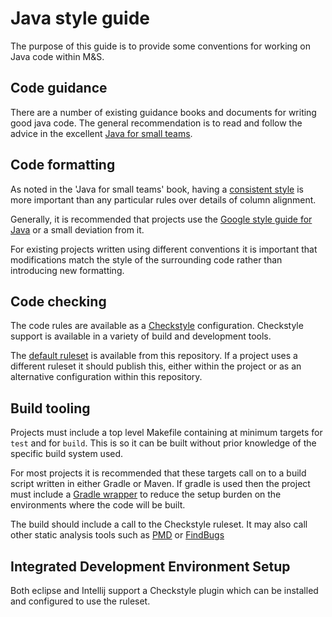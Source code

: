 # Java style guide

The purpose of this guide is to provide some conventions for working on Java
code within M&S.

## Code guidance

There are a number of existing guidance books and documents for writing good
java code. The general recommendation is to read and follow the advice in the
excellent [Java for small
teams](https://www.gitbook.com/book/ncrcoe/java-for-small-teams).

## Code formatting

As noted in the 'Java for small teams' book, having a [consistent
style](https://ncrcoe.gitbooks.io/java-for-small-teams/content/style/100_use_a_consistent_code_layout.html)
is more important than any particular rules over details of column alignment.

Generally, it is recommended that projects use the [Google style guide for
Java](https://google.github.io/styleguide/javaguide.html) or a small deviation
from it.

For existing projects written using different conventions it is important that
modifications match the style of the surrounding code rather than introducing
new formatting.

## Code checking

The code rules are available as a
[Checkstyle](http://checkstyle.sourceforge.net/) configuration. Checkstyle
support is available in a variety of build and development tools.

The [default ruleset](java-checkstyle.xml) is available from this repository. If
a project uses a different ruleset it should publish this, either within the
project or as an alternative configuration within this repository.

## Build tooling

Projects must include a top level Makefile containing at minimum targets for
`test` and for `build`. This is so it can be built without prior knowledge of
the specific build system used.

For most projects it is recommended that these targets call on to a build script
written in  either Gradle or Maven. If gradle is used then the project must
include a [Gradle
wrapper](https://docs.gradle.org/current/userguide/gradle_wrapper.html) to
reduce the setup burden on the environments where the code will be built.

The build should include a call to the Checkstyle ruleset. It may also call
other static analysis tools such as [PMD](https://pmd.github.io/) or
[FindBugs](http://findbugs.sourceforge.net/)

## Integrated Development Environment Setup

Both eclipse and Intellij support a Checkstyle plugin which can be installed and
configured to use the ruleset.
